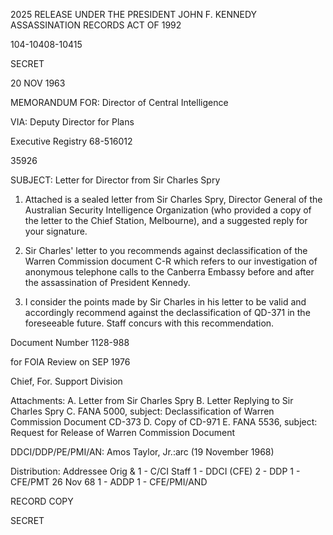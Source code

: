 2025 RELEASE UNDER THE PRESIDENT JOHN F. KENNEDY ASSASSINATION RECORDS ACT OF 1992

104-10408-10415

SECRET

20 NOV 1963

MEMORANDUM FOR: Director of Central Intelligence

VIA: Deputy Director for Plans

Executive Registry 68-516012

35926

SUBJECT: Letter for Director from Sir Charles Spry

1.  Attached is a sealed letter from Sir Charles Spry, Director General of the Australian Security Intelligence Organization (who provided a copy of the letter to the Chief Station, Melbourne), and a suggested reply for your signature.

2.  Sir Charles' letter to you recommends against declassification of the Warren Commission document C-R which refers to our investigation of anonymous telephone calls to the Canberra Embassy before and after the assassination of President Kennedy.

3.  I consider the points made by Sir Charles in his letter to be valid and accordingly recommend against the declassification of QD-371 in the foreseeable future. Staff concurs with this recommendation.

Document Number 1128-988

for FOIA Review on SEP 1976

Chief, For. Support Division

Attachments:
A. Letter from Sir Charles Spry
B. Letter Replying to Sir Charles Spry
C. FANA 5000, subject: Declassification of Warren Commission Document CD-373
D. Copy of CD-971
E. FANA 5536, subject: Request for Release of Warren Commission Document

DDCI/DDP/PE/PMI/AN: Amos Taylor, Jr.:arc (19 November 1968)

Distribution:
Addressee
Orig & 1 - C/CI Staff
1 - DDCI (CFE)
2 - DDP 1 - CFE/PMT 26 Nov 68
1 - ADDP 1 - CFE/PMI/AND

RECORD COPY

SECRET
